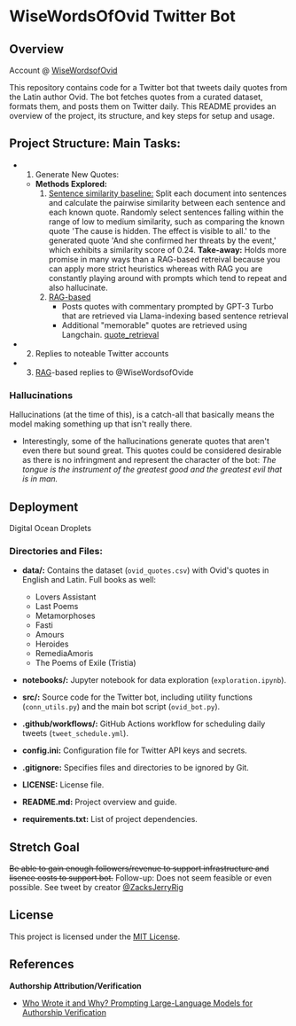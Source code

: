 # WiseWordsOfOvid Twitter Bot

## Overview

Account @ [WiseWordsofOvid](https://twitter.com/WiseWordsOfOvid)

This repository contains code for a Twitter bot that tweets daily quotes from the Latin author Ovid. The bot fetches quotes from a curated dataset, formats them, and posts them on Twitter daily. This README provides an overview of the project, its structure, and key steps for setup and usage.

## Project Structure: Main Tasks:
* 1) Generate New Quotes:
   * **Methods Explored:**
      1) <u>Sentence similarity baseline:</u> Split each document into sentences and calculate the pairwise similarity between each sentence and each known quote. Randomly select sentences falling within the range of low to medium similarity, such as comparing the known quote 'The cause is hidden. The effect is visible to all.' to the generated quote 'And she confirmed her threats by the event,' which exhibits a similarity score of 0.24.
      **Take-away:** Holds more promise in many ways than a RAG-based retreival because you can apply more strict heuristics whereas with RAG you are constantly playing around with prompts which tend to repeat and also hallucinate.
      2) <u>RAG-based</u>
         * Posts quotes with commentary prompted by GPT-3 Turbo that are retrieved via Llama-indexing based sentence retrieval
         * Additional "memorable" quotes are retrieved using Langchain. [quote_retrieval](./notebooks/quote_retrieval.ipynb)
* 2) Replies to noteable Twitter accounts
* 3) [RAG](https://www.promptingguide.ai/techniques/rag)-based replies to @WiseWordsofOvide

### Hallucinations
Hallucinations (at the time of this), is a catch-all that basically means the model making something up that isn't really there.
* Interestingly, some of the hallucinations generate quotes that aren't even there but sound great. This quotes could be considered desirable as there is no infringment and represent the character of the bot: *The tongue is the instrument of the greatest good and the greatest evil that is in man.*

## Deployment
Digital Ocean Droplets

### Directories and Files:

- **data/:** Contains the dataset (`ovid_quotes.csv`) with Ovid's quotes in English and Latin. Full books as well:
   - Lovers Assistant
   - Last Poems
   - Metamorphoses
   - Fasti
   - Amours
   - Heroides
   - RemediaAmoris
   - The Poems of Exile (Tristia)

- **notebooks/:** Jupyter notebook for data exploration (`exploration.ipynb`).

- **src/:** Source code for the Twitter bot, including utility functions (`conn_utils.py`) and the main bot script (`ovid_bot.py`).

- **.github/workflows/:** GitHub Actions workflow for scheduling daily tweets (`tweet_schedule.yml`).

- **config.ini:** Configuration file for Twitter API keys and secrets.

- **.gitignore:** Specifies files and directories to be ignored by Git.

- **LICENSE:** License file.

- **README.md:** Project overview and guide.

- **requirements.txt:** List of project dependencies.

## Stretch Goal
~~Be able to gain enough followers/revenue to support infrastructure and lisence costs to support bot.~~ Follow-up: Does not seem feasible or even possible. See tweet by creator [@ZacksJerryRig](https://twitter.com/ZacksJerryRig/status/1759435310491144200)


## License

This project is licensed under the [MIT License](LICENSE).

## References
**Authorship Attribution/Verification**
   * [Who Wrote it and Why? Prompting Large-Language Models for Authorship Verification](https://arxiv.org/pdf/2310.08123.pdf)

